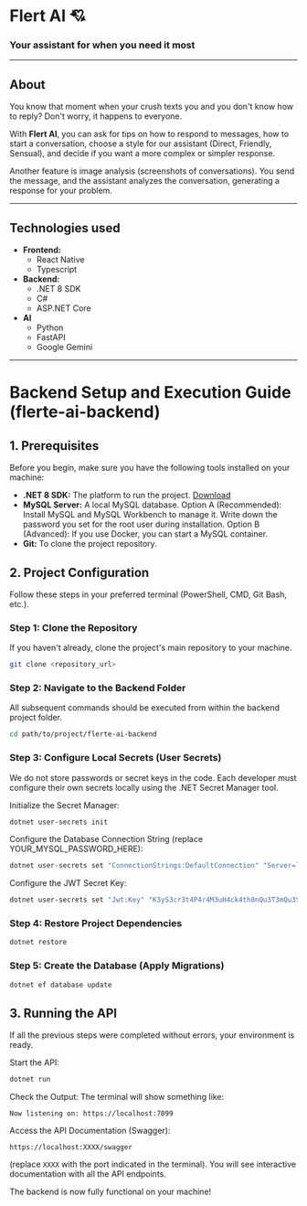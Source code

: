 # Flert AI 💘

### Your assistant for when you need it most

-----

## About

You know that moment when your crush texts you and you don't know how to reply? Don't worry, it happens to everyone.

With **Flert AI**, you can ask for tips on how to respond to messages, how to start a conversation, choose a style for our assistant (Direct, Friendly, Sensual), and decide if you want a more complex or simpler response.

Another feature is image analysis (screenshots of conversations). You send the message, and the assistant analyzes the conversation, generating a response for your problem.

-----

## Technologies used

  - **Frontend:**
    - React Native
    - Typescript
  - **Backend:**
    - .NET 8 SDK
    - C#
    - ASP.NET Core
  - **AI**
    - Python
    - FastAPI
    - Google Gemini

-----

# Backend Setup and Execution Guide (flerte-ai-backend)

## 1\. Prerequisites

Before you begin, make sure you have the following tools installed on your machine:

  - **.NET 8 SDK:** The platform to run the project.
    [Download](https://dotnet.microsoft.com/download/dotnet/8.0.0)
  - **MySQL Server:** A local MySQL database.
    Option A (Recommended): Install MySQL and MySQL Workbench to manage it. Write down the password you set for the root user during installation.
    Option B (Advanced): If you use Docker, you can start a MySQL container.
  - **Git:** To clone the project repository.

## 2\. Project Configuration

Follow these steps in your preferred terminal (PowerShell, CMD, Git Bash, etc.).

### Step 1: Clone the Repository

If you haven't already, clone the project's main repository to your machine.

```bash
git clone <repository_url>
```

### Step 2: Navigate to the Backend Folder

All subsequent commands should be executed from within the backend project folder.

```bash
cd path/to/project/flerte-ai-backend
```

### Step 3: Configure Local Secrets (User Secrets)

We do not store passwords or secret keys in the code. Each developer must configure their own secrets locally using the .NET Secret Manager tool.

Initialize the Secret Manager:

```bash
dotnet user-secrets init
```

Configure the Database Connection String (replace YOUR\_MYSQL\_PASSWORD\_HERE):

```bash
dotnet user-secrets set "ConnectionStrings:DefaultConnection" "Server=localhost;Port=3306;Database=flerte_ai_db;Uid=root;Pwd=YOUR_MYSQL_PASSWORD_HERE;"
```

Configure the JWT Secret Key:

```bash
dotnet user-secrets set "Jwt:Key" "K3yS3cr3t4P4r4M3uH4ck4th0nQu3T3mQu3S3rMuit0L0ng4P4r4Func10n4rC0mHmacSha512"
```

### Step 4: Restore Project Dependencies

```bash
dotnet restore
```

### Step 5: Create the Database (Apply Migrations)

```bash
dotnet ef database update
```

## 3\. Running the API

If all the previous steps were completed without errors, your environment is ready.

Start the API:

```bash
dotnet run
```

Check the Output: The terminal will show something like:

```
Now listening on: https://localhost:7099
```

Access the API Documentation (Swagger):

```
https://localhost:XXXX/swagger
```

(replace `XXXX` with the port indicated in the terminal).
You will see interactive documentation with all the API endpoints.

The backend is now fully functional on your machine\!
